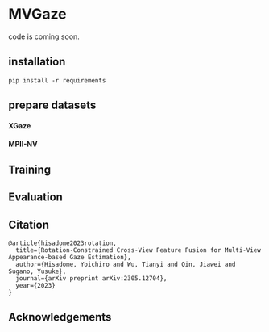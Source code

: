 # MVGaze
code is coming soon.

## installation

```
pip install -r requirements
```

## prepare datasets

#### XGaze

#### MPII-NV


## Training


## Evaluation

## Citation
```
@article{hisadome2023rotation,
  title={Rotation-Constrained Cross-View Feature Fusion for Multi-View Appearance-based Gaze Estimation},
  author={Hisadome, Yoichiro and Wu, Tianyi and Qin, Jiawei and Sugano, Yusuke},
  journal={arXiv preprint arXiv:2305.12704},
  year={2023}
}
```
## Acknowledgements
